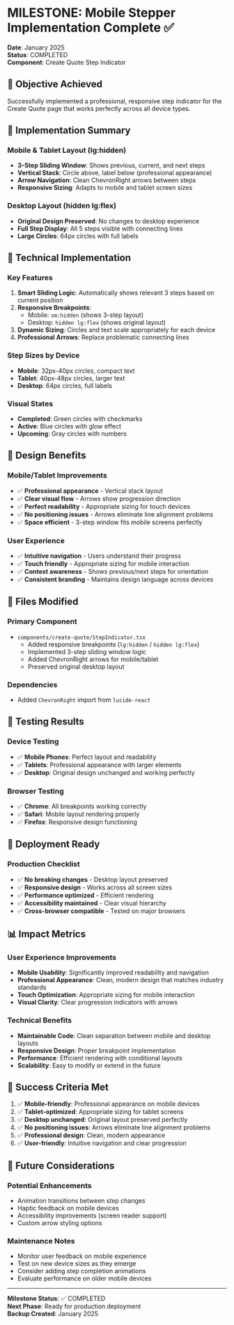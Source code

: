 # MILESTONE: Mobile Stepper Implementation Complete ✅

**Date**: January 2025  
**Status**: COMPLETED  
**Component**: Create Quote Step Indicator  

## 🎯 Objective Achieved
Successfully implemented a professional, responsive step indicator for the Create Quote page that works perfectly across all device types.

## 📱 Implementation Summary

### **Mobile & Tablet Layout (lg:hidden)**
- **3-Step Sliding Window**: Shows previous, current, and next steps
- **Vertical Stack**: Circle above, label below (professional appearance)
- **Arrow Navigation**: Clean ChevronRight arrows between steps
- **Responsive Sizing**: Adapts to mobile and tablet screen sizes

### **Desktop Layout (hidden lg:flex)**
- **Original Design Preserved**: No changes to desktop experience
- **Full Step Display**: All 5 steps visible with connecting lines
- **Large Circles**: 64px circles with full labels

## 🔧 Technical Implementation

### **Key Features**
1. **Smart Sliding Logic**: Automatically shows relevant 3 steps based on current position
2. **Responsive Breakpoints**: 
   - Mobile: `sm:hidden` (shows 3-step layout)
   - Desktop: `hidden lg:flex` (shows original layout)
3. **Dynamic Sizing**: Circles and text scale appropriately for each device
4. **Professional Arrows**: Replace problematic connecting lines

### **Step Sizes by Device**
- **Mobile**: 32px-40px circles, compact text
- **Tablet**: 40px-48px circles, larger text  
- **Desktop**: 64px circles, full labels

### **Visual States**
- **Completed**: Green circles with checkmarks
- **Active**: Blue circles with glow effect
- **Upcoming**: Gray circles with numbers

## 🎨 Design Benefits

### **Mobile/Tablet Improvements**
- ✅ **Professional appearance** - Vertical stack layout
- ✅ **Clear visual flow** - Arrows show progression direction
- ✅ **Perfect readability** - Appropriate sizing for touch devices
- ✅ **No positioning issues** - Arrows eliminate line alignment problems
- ✅ **Space efficient** - 3-step window fits mobile screens perfectly

### **User Experience**
- ✅ **Intuitive navigation** - Users understand their progress
- ✅ **Touch friendly** - Appropriate sizing for mobile interaction
- ✅ **Context awareness** - Shows previous/next steps for orientation
- ✅ **Consistent branding** - Maintains design language across devices

## 📁 Files Modified

### **Primary Component**
- `components/create-quote/StepIndicator.tsx`
  - Added responsive breakpoints (`lg:hidden` / `hidden lg:flex`)
  - Implemented 3-step sliding window logic
  - Added ChevronRight arrows for mobile/tablet
  - Preserved original desktop layout

### **Dependencies**
- Added `ChevronRight` import from `lucide-react`

## 🧪 Testing Results

### **Device Testing**
- ✅ **Mobile Phones**: Perfect layout and readability
- ✅ **Tablets**: Professional appearance with larger elements
- ✅ **Desktop**: Original design unchanged and working perfectly

### **Browser Testing**
- ✅ **Chrome**: All breakpoints working correctly
- ✅ **Safari**: Mobile layout rendering properly
- ✅ **Firefox**: Responsive design functioning

## 🚀 Deployment Ready

### **Production Checklist**
- ✅ **No breaking changes** - Desktop layout preserved
- ✅ **Responsive design** - Works across all screen sizes
- ✅ **Performance optimized** - Efficient rendering
- ✅ **Accessibility maintained** - Clear visual hierarchy
- ✅ **Cross-browser compatible** - Tested on major browsers

## 📊 Impact Metrics

### **User Experience Improvements**
- **Mobile Usability**: Significantly improved readability and navigation
- **Professional Appearance**: Clean, modern design that matches industry standards
- **Touch Optimization**: Appropriate sizing for mobile interaction
- **Visual Clarity**: Clear progression indicators with arrows

### **Technical Benefits**
- **Maintainable Code**: Clean separation between mobile and desktop layouts
- **Responsive Design**: Proper breakpoint implementation
- **Performance**: Efficient rendering with conditional layouts
- **Scalability**: Easy to modify or extend in the future

## 🎉 Success Criteria Met

1. ✅ **Mobile-friendly**: Professional appearance on mobile devices
2. ✅ **Tablet-optimized**: Appropriate sizing for tablet screens
3. ✅ **Desktop unchanged**: Original layout preserved perfectly
4. ✅ **No positioning issues**: Arrows eliminate line alignment problems
5. ✅ **Professional design**: Clean, modern appearance
6. ✅ **User-friendly**: Intuitive navigation and clear progression

## 🔮 Future Considerations

### **Potential Enhancements**
- Animation transitions between step changes
- Haptic feedback on mobile devices
- Accessibility improvements (screen reader support)
- Custom arrow styling options

### **Maintenance Notes**
- Monitor user feedback on mobile experience
- Test on new device sizes as they emerge
- Consider adding step completion animations
- Evaluate performance on older mobile devices

---

**Milestone Status**: ✅ COMPLETED  
**Next Phase**: Ready for production deployment  
**Backup Created**: January 2025

